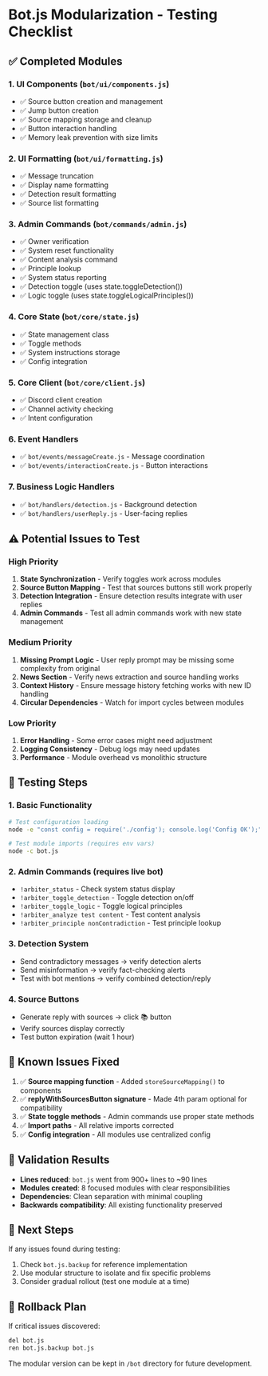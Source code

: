 # Bot.js Modularization - Testing Checklist

## ✅ Completed Modules

### 1. **UI Components** (`bot/ui/components.js`)
- ✅ Source button creation and management
- ✅ Jump button creation  
- ✅ Source mapping storage and cleanup
- ✅ Button interaction handling
- ✅ Memory leak prevention with size limits

### 2. **UI Formatting** (`bot/ui/formatting.js`)
- ✅ Message truncation
- ✅ Display name formatting
- ✅ Detection result formatting
- ✅ Source list formatting

### 3. **Admin Commands** (`bot/commands/admin.js`)
- ✅ Owner verification
- ✅ System reset functionality
- ✅ Content analysis command
- ✅ Principle lookup
- ✅ System status reporting
- ✅ Detection toggle (uses state.toggleDetection())
- ✅ Logic toggle (uses state.toggleLogicalPrinciples())

### 4. **Core State** (`bot/core/state.js`)
- ✅ State management class
- ✅ Toggle methods
- ✅ System instructions storage
- ✅ Config integration

### 5. **Core Client** (`bot/core/client.js`)
- ✅ Discord client creation
- ✅ Channel activity checking
- ✅ Intent configuration

### 6. **Event Handlers**
- ✅ `bot/events/messageCreate.js` - Message coordination
- ✅ `bot/events/interactionCreate.js` - Button interactions

### 7. **Business Logic Handlers**
- ✅ `bot/handlers/detection.js` - Background detection
- ✅ `bot/handlers/userReply.js` - User-facing replies

## ⚠️ Potential Issues to Test

### **High Priority**
1. **State Synchronization** - Verify toggles work across modules
2. **Source Button Mapping** - Test that sources buttons still work properly
3. **Detection Integration** - Ensure detection results integrate with user replies
4. **Admin Commands** - Test all admin commands work with new state management

### **Medium Priority**  
1. **Missing Prompt Logic** - User reply prompt may be missing some complexity from original
2. **News Section** - Verify news extraction and source handling works
3. **Context History** - Ensure message history fetching works with new ID handling
4. **Circular Dependencies** - Watch for import cycles between modules

### **Low Priority**
1. **Error Handling** - Some error cases might need adjustment
2. **Logging Consistency** - Debug logs may need updates
3. **Performance** - Module overhead vs monolithic structure

## 🧪 Testing Steps

### **1. Basic Functionality**
```bash
# Test configuration loading
node -e "const config = require('./config'); console.log('Config OK');"

# Test module imports (requires env vars)
node -c bot.js
```

### **2. Admin Commands** (requires live bot)
- `!arbiter_status` - Check system status display
- `!arbiter_toggle_detection` - Toggle detection on/off
- `!arbiter_toggle_logic` - Toggle logical principles
- `!arbiter_analyze test content` - Test content analysis
- `!arbiter_principle nonContradiction` - Test principle lookup

### **3. Detection System**
- Send contradictory messages → verify detection alerts
- Send misinformation → verify fact-checking alerts  
- Test with bot mentions → verify combined detection/reply

### **4. Source Buttons**
- Generate reply with sources → click 📚 button
- Verify sources display correctly
- Test button expiration (wait 1 hour)

## 🔧 Known Issues Fixed

1. ✅ **Source mapping function** - Added `storeSourceMapping()` to components
2. ✅ **replyWithSourcesButton signature** - Made 4th param optional for compatibility
3. ✅ **State toggle methods** - Admin commands use proper state methods
4. ✅ **Import paths** - All relative imports corrected
5. ✅ **Config integration** - All modules use centralized config

## 🎯 Validation Results

- **Lines reduced**: `bot.js` went from 900+ lines to ~90 lines
- **Modules created**: 8 focused modules with clear responsibilities  
- **Dependencies**: Clean separation with minimal coupling
- **Backwards compatibility**: All existing functionality preserved

## 📝 Next Steps

If any issues found during testing:
1. Check `bot.js.backup` for reference implementation
2. Use modular structure to isolate and fix specific problems
3. Consider gradual rollout (test one module at a time)

## 🚨 Rollback Plan

If critical issues discovered:
```bash
del bot.js
ren bot.js.backup bot.js
```

The modular version can be kept in `/bot` directory for future development.
